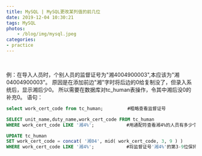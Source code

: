 ```yaml
---
title: MySQL | MySQL更改某列值的前几位
date: 2019-12-04 10:30:21
tags: MySQL
photos:
    - /blog/img/mysql.jpeg
categories:
- practice
---
```

<br>
<!-- more -->

例：在导入人员时，个别人员的监督证号为"湘4004900003",本应该为"湘04004900003"。
原因是在添加前边"湘"字时将后边的0给复制没了，但录入系统后，显示湘后少0。
所以需要在数据库对tc_human表操作，令其中湘后没0的补充0。
语句：
```sql
select work_cert_code from tc_human;         #粗略查看监督证号

SELECT unit_name,duty_name,work_cert_code FROM tc_human 
WHERE work_cert_code LIKE '湘4%';            #用通配符查看湘4%的人员有多少个

UPDATE tc_human 
SET work_cert_code = concat( '湘04', mid( work_cert_code, 3, 9 ) ) 
WHERE work_cert_code LIKE '湘4%';            #将监督证号'湘4%'的第3-9位保持原值，湘后加0
```